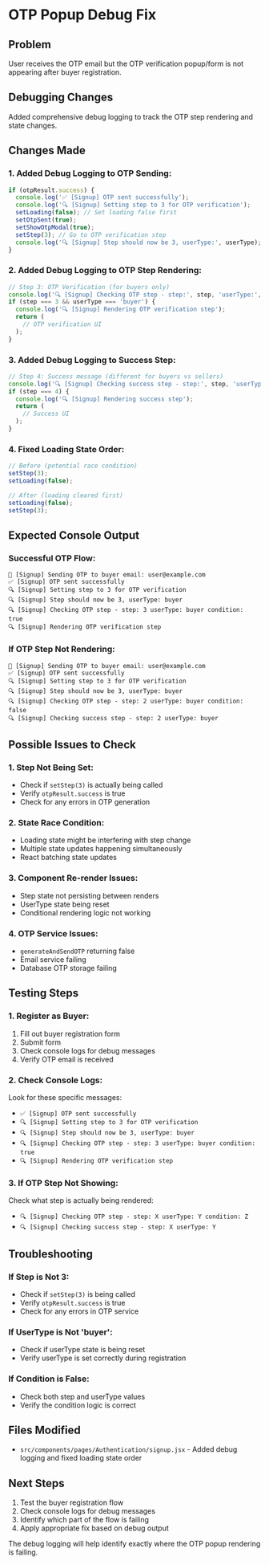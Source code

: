 # OTP Popup Debug Fix

## Problem
User receives the OTP email but the OTP verification popup/form is not appearing after buyer registration.

## Debugging Changes
Added comprehensive debug logging to track the OTP step rendering and state changes.

## Changes Made

### **1. Added Debug Logging to OTP Sending:**
```jsx
if (otpResult.success) {
  console.log('✅ [Signup] OTP sent successfully');
  console.log('🔍 [Signup] Setting step to 3 for OTP verification');
  setLoading(false); // Set loading false first
  setOtpSent(true);
  setShowOtpModal(true);
  setStep(3); // Go to OTP verification step
  console.log('🔍 [Signup] Step should now be 3, userType:', userType);
}
```

### **2. Added Debug Logging to OTP Step Rendering:**
```jsx
// Step 3: OTP Verification (for buyers only)
console.log('🔍 [Signup] Checking OTP step - step:', step, 'userType:', userType, 'condition:', step === 3 && userType === 'buyer');
if (step === 3 && userType === 'buyer') {
  console.log('🔍 [Signup] Rendering OTP verification step');
  return (
    // OTP verification UI
  );
}
```

### **3. Added Debug Logging to Success Step:**
```jsx
// Step 4: Success message (different for buyers vs sellers)
console.log('🔍 [Signup] Checking success step - step:', step, 'userType:', userType);
if (step === 4) {
  console.log('🔍 [Signup] Rendering success step');
  return (
    // Success UI
  );
}
```

### **4. Fixed Loading State Order:**
```jsx
// Before (potential race condition)
setStep(3);
setLoading(false);

// After (loading cleared first)
setLoading(false);
setStep(3);
```

## Expected Console Output

### **Successful OTP Flow:**
```
📧 [Signup] Sending OTP to buyer email: user@example.com
✅ [Signup] OTP sent successfully
🔍 [Signup] Setting step to 3 for OTP verification
🔍 [Signup] Step should now be 3, userType: buyer
🔍 [Signup] Checking OTP step - step: 3 userType: buyer condition: true
🔍 [Signup] Rendering OTP verification step
```

### **If OTP Step Not Rendering:**
```
📧 [Signup] Sending OTP to buyer email: user@example.com
✅ [Signup] OTP sent successfully
🔍 [Signup] Setting step to 3 for OTP verification
🔍 [Signup] Step should now be 3, userType: buyer
🔍 [Signup] Checking OTP step - step: 2 userType: buyer condition: false
🔍 [Signup] Checking success step - step: 2 userType: buyer
```

## Possible Issues to Check

### **1. Step Not Being Set:**
- Check if `setStep(3)` is actually being called
- Verify `otpResult.success` is true
- Check for any errors in OTP generation

### **2. State Race Condition:**
- Loading state might be interfering with step change
- Multiple state updates happening simultaneously
- React batching state updates

### **3. Component Re-render Issues:**
- Step state not persisting between renders
- UserType state being reset
- Conditional rendering logic not working

### **4. OTP Service Issues:**
- `generateAndSendOTP` returning false
- Email service failing
- Database OTP storage failing

## Testing Steps

### **1. Register as Buyer:**
1. Fill out buyer registration form
2. Submit form
3. Check console logs for debug messages
4. Verify OTP email is received

### **2. Check Console Logs:**
Look for these specific messages:
- `✅ [Signup] OTP sent successfully`
- `🔍 [Signup] Setting step to 3 for OTP verification`
- `🔍 [Signup] Step should now be 3, userType: buyer`
- `🔍 [Signup] Checking OTP step - step: 3 userType: buyer condition: true`
- `🔍 [Signup] Rendering OTP verification step`

### **3. If OTP Step Not Showing:**
Check what step is actually being rendered:
- `🔍 [Signup] Checking OTP step - step: X userType: Y condition: Z`
- `🔍 [Signup] Checking success step - step: X userType: Y`

## Troubleshooting

### **If Step is Not 3:**
- Check if `setStep(3)` is being called
- Verify `otpResult.success` is true
- Check for any errors in OTP service

### **If UserType is Not 'buyer':**
- Check if userType state is being reset
- Verify userType is set correctly during registration

### **If Condition is False:**
- Check both step and userType values
- Verify the condition logic is correct

## Files Modified
- `src/components/pages/Authentication/signup.jsx` - Added debug logging and fixed loading state order

## Next Steps
1. Test the buyer registration flow
2. Check console logs for debug messages
3. Identify which part of the flow is failing
4. Apply appropriate fix based on debug output

The debug logging will help identify exactly where the OTP popup rendering is failing.


